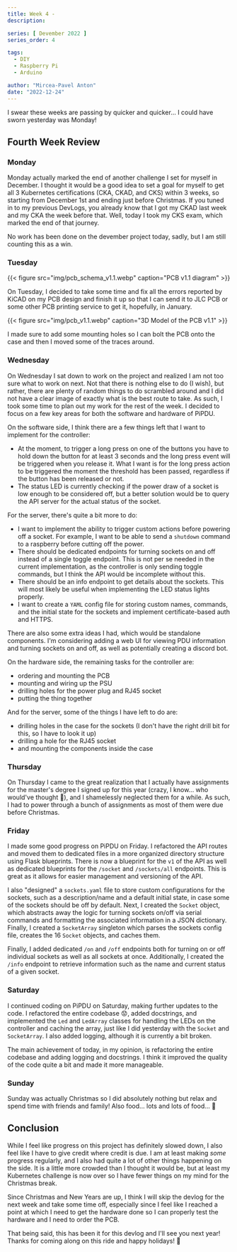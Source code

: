 ```yaml
---
title: Week 4 - 
description: 

series: [ Devember 2022 ]
series_order: 4

tags:
  - DIY
  - Raspberry Pi
  - Arduino

author: "Mircea-Pavel Anton"
date: "2022-12-24"
---
```



I swear these weeks are passing by quicker and quicker... I could have sworn yesterday was Monday!

## Fourth Week Review

### Monday

Monday actually marked the end of another challenge I set for myself in December. I thought it would be a good idea to set a goal for myself to get all 3 Kubernetes certifications (CKA, CKAD, and CKS) within 3 weeks, so starting from December 1st and ending just before Christmas. If you tuned in to my previous DevLogs, you already know that I got my CKAD last week and my CKA the week before that. Well, today I took my CKS exam, which marked the end of that journey.

No work has been done on the devember project today, sadly, but I am still counting this as a win.

### Tuesday

{{< figure src="img/pcb_schema_v1.1.webp" caption="PCB v1.1 diagram" >}}

On Tuesday, I decided to take some time and fix all the errors reported by KiCAD on my PCB design and finish it up so that I can send it to JLC PCB or some other PCB printing service to get it, hopefully, in January.

{{< figure src="img/pcb_v1.1.webp" caption="3D Model of the PCB v1.1" >}}

I made sure to add some mounting holes so I can bolt the PCB onto the case and then I moved some of the traces around.

### Wednesday

On Wednesday I sat down to work on the project and realized I am not too sure what to work on next. Not that there is nothing else to do (I wish), but rather, there are plenty of random things to do scrambled around and I did not have a clear image of exactly what is the best route to take. As such, I took some time to plan out my work for the rest of the week. I decided to focus on a few key areas for both the software and hardware of PiPDU.

On the software side, I think there are a few things left that I want to implement for the controller:

- At the moment, to trigger a long press on one of the buttons you have to hold down the button for at least 3 seconds and the long press event will be triggered when you release it. What I want is for the long press action to be triggered the moment the threshold has been passed, regardless if the button has been released or not.
- The status LED is currently checking if the power draw of a socket is low enough to be considered off, but a better solution would be to query the API server for the actual status of the socket.

For the server, there's quite a bit more to do:

- I want to implement the ability to trigger custom actions before powering off a socket. For example, I want to be able to send a `shutdown` command to a raspberry before cutting off the power.
- There should be dedicated endpoints for turning sockets on and off instead of a single toggle endpoint. This is not per se needed in the current implementation, as the controller is only sending toggle commands, but I think the API would be incomplete without this.
- There should be an info endpoint to get details about the sockets. This will most likely be useful when implementing the LED status lights properly.
- I want to create a `YAML` config file for storing custom names, commands, and the initial state for the sockets and implement certificate-based auth and HTTPS.

There are also some extra ideas I had, which would be standalone components. I'm considering adding a web UI for viewing PDU information and turning sockets on and off, as well as potentially creating a discord bot.

On the hardware side, the remaining tasks for the controller are:

- ordering and mounting the PCB
- mounting and wiring up the PSU
- drilling holes for the power plug and RJ45 socket
- putting the thing together

And for the server, some of the things I have left to do are:

- drilling holes in the case for the sockets (I don't have the right drill bit for this, so I have to look it up)
- drilling a hole for the RJ45 socket
- and mounting the components inside the case

### Thursday

On Thursday I came to the great realization that I actually have assignments for the master's degree I signed up for this year (crazy, I know... who would've thought 🤯), and I shamelessly neglected them for a while. As such, I had to power through a bunch of assignments as most of them were due before Christmas.

### Friday

I made some good progress on PiPDU on Friday. I refactored the API routes and moved them to dedicated files in a more organized directory structure using Flask blueprints. There is now a blueprint for the `v1` of the API as well as dedicated blueprints for the `/socket` and `/sockets/all` endpoints. This is great as it allows for easier management and versioning of the API.

I also "designed" a `sockets.yaml` file to store custom configurations for the sockets, such as a description/name and a default initial state, in case some of the sockets should be off by default. Next, I created the `Socket` object, which abstracts away the logic for turning sockets on/off via serial commands and formatting the associated information in a JSON dictionary. Finally, I created a `SocketArray` singleton which parses the sockets config file, creates the 16 `Socket` objects, and caches them.

Finally, I added dedicated `/on` and `/off` endpoints both for turning on or off individual sockets as well as all sockets at once. Additionally, I created the `/info` endpoint to retrieve information such as the name and current status of a given socket.

### Saturday

I continued coding on PiPDU on Saturday, making further updates to the code. I refactored the entire codebase 😟, added docstrings, and implemented the `Led` and `LedArray` classes for handling the LEDs on the controller and caching the array, just like I did yesterday with the `Socket` and `SocketArray`. I also added logging, although it is currently a bit broken.

The main achievement of today, in my opinion, is refactoring the entire codebase and adding logging and docstrings. I think it improved the quality of the code quite a bit and made it more manageable.

### Sunday

Sunday was actually Christmas so I did absolutely nothing but relax and spend time with friends and family! Also food... lots and lots of food... 🤒

## Conclusion

While I feel like progress on this project has definitely slowed down, I also feel like I have to give credit where credit is due. I am at least making *some* progress regularly, and I also had quite a lot of other things happening on the side. It is a little more crowded than I thought it would be, but at least my Kubernetes challenge is now over so I have fewer things on my mind for the Christmas break.

Since Christmas and New Years are up, I think I will skip the devlog for the next week and take some time off, especially since I feel like I reached a point at which I need to get the hardware done so I can properly test the hardware and I need to order the PCB.

That being said, this has been it for this devlog and I'll see you next year! Thanks for coming along on this ride and happy holidays! 👋
